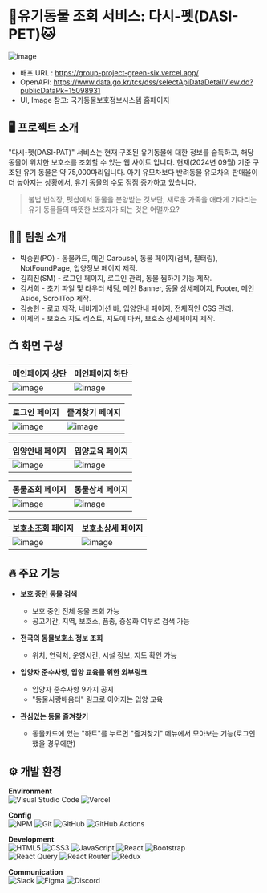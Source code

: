 # 🐶유기동물 조회 서비스: 다시-펫(DASI-PET)🐱
![image](https://github.com/user-attachments/assets/245495f1-8642-40cf-8834-cccffe5eac32)
- 배포 URL : https://group-project-green-six.vercel.app/
- OpenAPI: https://www.data.go.kr/tcs/dss/selectApiDataDetailView.do?publicDataPk=15098931
- UI, Image 참고: 국가동물보호정보시스템 홈페이지

## 🖥️ 프로젝트 소개
"다시-펫(DASI-PAT)" 서비스는 현재 구조된 유기동물에 대한 정보를 습득하고, 해당 동물이 위치한 보호소를 조회할 수 있는 웹 사이트 입니다.
현재(2024년 09월) 기준 구조된 유기 동물은 약 75,000마리입니다. 아기 유모차보다 반려동물 유모차의 판매율이 더 높아지는 상황에서, 유기 동물의 수도 점점 증가하고 있습니다.

> 불법 번식장, 펫샵에서 동물을 분양받는 것보단,
> 새로운 가족을 애타게 기다리는 유기 동물들의 따뜻한 보호자가 되는 것은 어떨까요?

## 👨‍💻 팀원 소개
- 박승원(PO) - 동물카드, 메인 Carousel, 동물 페이지(검색, 필터링), NotFoundPage, 입양정보 페이지 제작.
- 김희진(SM) - 로그인 페이지, 로그인 관리, 동물 찜하기 기능 제작.
- 김서희 - 초기 파일 및 라우터 세팅, 메인 Banner, 동물 상세페이지, Footer, 메인 Aside, ScrollTop 제작.
- 김승현 - 로고 제작, 네비게이션 바, 입양안내 페이지, 전체적인 CSS 관리.
- 이제의 - 보호소 지도 리스트, 지도에 마커, 보호소 상세페이지 제작.

## 📺 화면 구성
|메인페이지 상단|메인페이지 하단|
|--|--|
|![image](https://github.com/user-attachments/assets/70aa7b9e-f30f-434c-ac09-a6147721af80)|![image](https://github.com/user-attachments/assets/61db7896-129a-46ab-960f-806643a06468)|

|로그인 페이지|즐겨찾기 페이지|
|--|--|
|![image](https://github.com/user-attachments/assets/d5d5de5c-8514-45fd-ab5b-195a37148c67)|![image](https://github.com/user-attachments/assets/4d096e19-3b88-4e0d-b7f8-e82a386f7394)|

|입양안내 페이지|입양교육 페이지|
|--|--|
![image](https://github.com/user-attachments/assets/05ee6140-5996-471b-b511-15869dc6a224)|![image](https://github.com/user-attachments/assets/afb60a8b-dfbc-4416-9f87-cfbcc30bbeec)|

|동물조회 페이지|동물상세 페이지|
|--|--|
|![image](https://github.com/user-attachments/assets/05199cf0-9b24-496b-ac1c-dc2c822aee0d)|![image](https://github.com/user-attachments/assets/65b6a400-fad8-4b33-882f-601b94887978)|

|보호소조회 페이지|보호소상세 페이지|
|--|--|
|![image](https://github.com/user-attachments/assets/88383653-35e9-4cae-adc3-109949807543)|![image](https://github.com/user-attachments/assets/4d3b7edc-242e-4b40-8f4f-246d6b23842e)|


## 🔥 주요 기능

- **보호 중인 동물 검색**
	- 보호 중인 전체 동물 조회 가능
	- 공고기간, 지역, 보호소, 품종, 중성화 여부로 검색 가능
	
- **전국의 동물보호소 정보 조회**
	- 위치, 연락처, 운영시간, 시설 정보, 지도 확인 가능
	
- **입양자 준수사항, 입양 교육를 위한 외부링크**
	- 입양자 준수사항 9가지 공지
	- "동물사랑배움터" 링크로 이어지는 입양 교육
	
- **관심있는 동물 즐겨찾기**
	- 동물카드에 있는 "하트"를 누르면 "즐겨찾기" 메뉴에서 모아보는 기능(로그인 했을 경우에만)

## ⚙️ 개발 환경
**Environment**<br/>
![Visual Studio Code](https://img.shields.io/badge/Visual%20Studio%20Code-0078d7.svg?style=for-the-badge&logo=visual-studio-code&logoColor=white) ![Vercel](https://img.shields.io/badge/vercel-%23000000.svg?style=for-the-badge&logo=vercel&logoColor=white) 

**Config**<br/>
![NPM](https://img.shields.io/badge/NPM-%23CB3837.svg?style=for-the-badge&logo=npm&logoColor=white) ![Git](https://img.shields.io/badge/git-%23F05033.svg?style=for-the-badge&logo=git&logoColor=white) ![GitHub](https://img.shields.io/badge/github-%23121011.svg?style=for-the-badge&logo=github&logoColor=white) ![GitHub Actions](https://img.shields.io/badge/github%20actions-%232671E5.svg?style=for-the-badge&logo=githubactions&logoColor=white)

**Development**<br/>
![HTML5](https://img.shields.io/badge/html5-%23E34F26.svg?style=for-the-badge&logo=html5&logoColor=white) ![CSS3](https://img.shields.io/badge/css3-%231572B6.svg?style=for-the-badge&logo=css3&logoColor=white) ![JavaScript](https://img.shields.io/badge/javascript-%23323330.svg?style=for-the-badge&logo=javascript&logoColor=%23F7DF1E) ![React](https://img.shields.io/badge/react-%2320232a.svg?style=for-the-badge&logo=react&logoColor=%2361DAFB) ![Bootstrap](https://img.shields.io/badge/bootstrap-%238511FA.svg?style=for-the-badge&logo=bootstrap&logoColor=white)<br/>
![React Query](https://img.shields.io/badge/-React%20Query-FF4154?style=for-the-badge&logo=react%20query&logoColor=white) ![React Router](https://img.shields.io/badge/React_Router-CA4245?style=for-the-badge&logo=react-router&logoColor=white) ![Redux](https://img.shields.io/badge/redux-%23593d88.svg?style=for-the-badge&logo=redux&logoColor=white)

**Communication**<br/>
![Slack](https://img.shields.io/badge/Slack-4A154B?style=for-the-badge&logo=slack&logoColor=white) ![Figma](https://img.shields.io/badge/figma-%23F24E1E.svg?style=for-the-badge&logo=figma&logoColor=white) ![Discord](https://img.shields.io/badge/Discord-%235865F2.svg?style=for-the-badge&logo=discord&logoColor=white)

